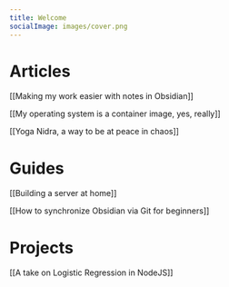 ```yaml
---
title: Welcome
socialImage: images/cover.png
---
```

# Articles
[[Making my work easier with notes in Obsidian]]

[[My operating system is a container image, yes, really]]

[[Yoga Nidra, a way to be at peace in chaos]]

# Guides
[[Building a server at home]]

[[How to synchronize Obsidian via Git for beginners]]

# Projects
[[A take on Logistic Regression in NodeJS]]
